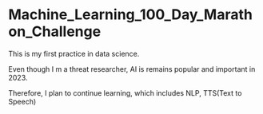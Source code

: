 # Machine_Learning_100_Day_Marathon_Challenge

This is my first practice in data science.

Even though I m a threat researcher, AI is remains popular and important in 2023. 

Therefore, I plan to continue learning, which includes NLP, TTS(Text to Speech) 
